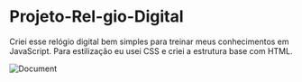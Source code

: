 # Projeto-Rel-gio-Digital
Criei esse relógio digital bem simples para treinar meus conhecimentos em JavaScript. Para estilização eu usei CSS e criei a estrutura base com HTML.

![Document](https://github.com/EliaxZen/Projeto-Rel-gio-Digital/assets/132005740/73dce2b8-9bea-4875-942f-93e6954cafe0)

